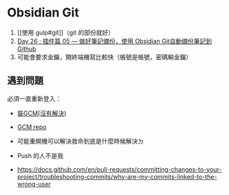 # Obsidian Git
1. [[使用 gulp#git]]（git 的部份就好）
 1. [Day 26 : 插件篇 05 — 做好筆記備份，使用 Obsidian Git自動備份筆記到 Github](https://ithelp.ithome.com.tw/articles/10280373)
2. 可能會要求金鑰，開終端機寫比較快（帳號是帳號，密碼輸金鑰）

## 遇到問題
必須一直重新登入：
- [裝GCM(沒有解決)](https://docs.github.com/en/get-started/getting-started-with-git/caching-your-github-credentials-in-git)
- [GCM repo](https://github.com/GitCredentialManager/git-credential-manager)
- 可能重開機可以解決救命到底是什麼時候解決ㄉ

- Push 的人不是我
- https://docs.github.com/en/pull-requests/committing-changes-to-your-project/troubleshooting-commits/why-are-my-commits-linked-to-the-wrong-user
